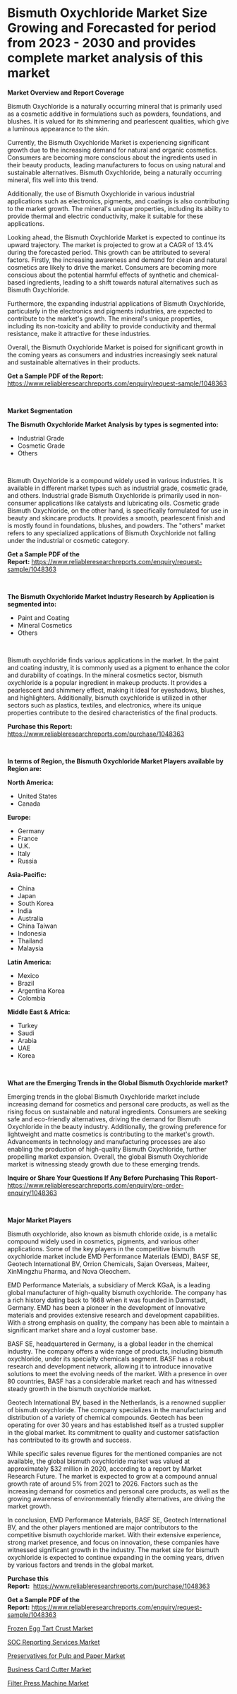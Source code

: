 <p><h1>Bismuth Oxychloride Market Size Growing and Forecasted for period from 2023 - 2030 and provides complete market analysis of this market</h1></p><p><strong>Market Overview and Report Coverage</strong></p>
<p><p>Bismuth Oxychloride is a naturally occurring mineral that is primarily used as a cosmetic additive in formulations such as powders, foundations, and blushes. It is valued for its shimmering and pearlescent qualities, which give a luminous appearance to the skin.</p><p>Currently, the Bismuth Oxychloride Market is experiencing significant growth due to the increasing demand for natural and organic cosmetics. Consumers are becoming more conscious about the ingredients used in their beauty products, leading manufacturers to focus on using natural and sustainable alternatives. Bismuth Oxychloride, being a naturally occurring mineral, fits well into this trend.</p><p>Additionally, the use of Bismuth Oxychloride in various industrial applications such as electronics, pigments, and coatings is also contributing to the market growth. The mineral's unique properties, including its ability to provide thermal and electric conductivity, make it suitable for these applications.</p><p>Looking ahead, the Bismuth Oxychloride Market is expected to continue its upward trajectory. The market is projected to grow at a CAGR of 13.4% during the forecasted period. This growth can be attributed to several factors. Firstly, the increasing awareness and demand for clean and natural cosmetics are likely to drive the market. Consumers are becoming more conscious about the potential harmful effects of synthetic and chemical-based ingredients, leading to a shift towards natural alternatives such as Bismuth Oxychloride.</p><p>Furthermore, the expanding industrial applications of Bismuth Oxychloride, particularly in the electronics and pigments industries, are expected to contribute to the market's growth. The mineral's unique properties, including its non-toxicity and ability to provide conductivity and thermal resistance, make it attractive for these industries.</p><p>Overall, the Bismuth Oxychloride Market is poised for significant growth in the coming years as consumers and industries increasingly seek natural and sustainable alternatives in their products.</p></p>
<p><strong>Get a Sample PDF of the Report:</strong> <a href="https://www.reliableresearchreports.com/enquiry/request-sample/1048363">https://www.reliableresearchreports.com/enquiry/request-sample/1048363</a></p>
<p>&nbsp;</p>
<p><strong>Market Segmentation</strong></p>
<p><strong>The Bismuth Oxychloride Market Analysis by types is segmented into:</strong></p>
<p><ul><li>Industrial Grade</li><li>Cosmetic Grade</li><li>Others</li></ul></p>
<p>&nbsp;</p>
<p><p>Bismuth Oxychloride is a compound widely used in various industries. It is available in different market types such as industrial grade, cosmetic grade, and others. Industrial grade Bismuth Oxychloride is primarily used in non-consumer applications like catalysts and lubricating oils. Cosmetic grade Bismuth Oxychloride, on the other hand, is specifically formulated for use in beauty and skincare products. It provides a smooth, pearlescent finish and is mostly found in foundations, blushes, and powders. The "others" market refers to any specialized applications of Bismuth Oxychloride not falling under the industrial or cosmetic category.</p></p>
<p><strong>Get a Sample PDF of the Report:</strong>&nbsp;<a href="https://www.reliableresearchreports.com/enquiry/request-sample/1048363">https://www.reliableresearchreports.com/enquiry/request-sample/1048363</a></p>
<p>&nbsp;</p>
<p><strong>The Bismuth Oxychloride Market Industry Research by Application is segmented into:</strong></p>
<p><ul><li>Paint and Coating</li><li>Mineral Cosmetics</li><li>Others</li></ul></p>
<p>&nbsp;</p>
<p><p>Bismuth oxychloride finds various applications in the market. In the paint and coating industry, it is commonly used as a pigment to enhance the color and durability of coatings. In the mineral cosmetics sector, bismuth oxychloride is a popular ingredient in makeup products. It provides a pearlescent and shimmery effect, making it ideal for eyeshadows, blushes, and highlighters. Additionally, bismuth oxychloride is utilized in other sectors such as plastics, textiles, and electronics, where its unique properties contribute to the desired characteristics of the final products.</p></p>
<p><strong>Purchase this Report:</strong>&nbsp; <a href="https://www.reliableresearchreports.com/purchase/1048363">https://www.reliableresearchreports.com/purchase/1048363</a></p>
<p>&nbsp;</p>
<p><strong>In terms of Region, the Bismuth Oxychloride Market Players available by Region are:</strong></p>
<p>
    <p> <strong> North America: </strong>
        <ul>
            <li>United States</li>
            <li>Canada</li>
        </ul>
        </p> 
    <p> <strong> Europe: </strong>
        <ul>
            <li>Germany</li>
            <li>France</li>
            <li>U.K.</li>
            <li>Italy</li>
            <li>Russia</li>
        </ul>
        </p> 
    <p> <strong> Asia-Pacific: </strong>
        <ul>
            <li>China</li>
            <li>Japan</li>
            <li>South Korea</li>
            <li>India</li>
            <li>Australia</li>
            <li>China Taiwan</li>
            <li>Indonesia</li>
            <li>Thailand</li>
            <li>Malaysia</li>
        </ul>
        </p> 
    <p> <strong> Latin America: </strong>
        <ul>
            <li>Mexico</li>
            <li>Brazil</li>
            <li>Argentina Korea</li>
            <li>Colombia</li>
        </ul>
        </p> 
    <p> <strong> Middle East & Africa: </strong>
        <ul>
            <li>Turkey</li>
            <li>Saudi</li>
            <li>Arabia</li>
            <li>UAE</li>
            <li>Korea</li>
        </ul>
    </p>
    </p>
<p>&nbsp;</p>
<p><strong>What are the Emerging Trends in the Global Bismuth Oxychloride market?</strong></p>
<p><p>Emerging trends in the global Bismuth Oxychloride market include increasing demand for cosmetics and personal care products, as well as the rising focus on sustainable and natural ingredients. Consumers are seeking safe and eco-friendly alternatives, driving the demand for Bismuth Oxychloride in the beauty industry. Additionally, the growing preference for lightweight and matte cosmetics is contributing to the market's growth. Advancements in technology and manufacturing processes are also enabling the production of high-quality Bismuth Oxychloride, further propelling market expansion. Overall, the global Bismuth Oxychloride market is witnessing steady growth due to these emerging trends.</p></p>
<p><strong>Inquire or Share Your Questions If Any Before Purchasing This Report</strong>- <a href="https://www.reliableresearchreports.com/enquiry/pre-order-enquiry/1048363">https://www.reliableresearchreports.com/enquiry/pre-order-enquiry/1048363</a></p>
<p>&nbsp;</p>
<p><strong>Major Market Players</strong></p>
<p><p>Bismuth oxychloride, also known as bismuth chloride oxide, is a metallic compound widely used in cosmetics, pigments, and various other applications. Some of the key players in the competitive bismuth oxychloride market include EMD Performance Materials (EMD), BASF SE, Geotech International BV, Orrion Chemicals, Sajan Overseas, Maiteer, XinMingzhu Pharma, and Nova Oleochem.</p><p>EMD Performance Materials, a subsidiary of Merck KGaA, is a leading global manufacturer of high-quality bismuth oxychloride. The company has a rich history dating back to 1668 when it was founded in Darmstadt, Germany. EMD has been a pioneer in the development of innovative materials and provides extensive research and development capabilities. With a strong emphasis on quality, the company has been able to maintain a significant market share and a loyal customer base.</p><p>BASF SE, headquartered in Germany, is a global leader in the chemical industry. The company offers a wide range of products, including bismuth oxychloride, under its specialty chemicals segment. BASF has a robust research and development network, allowing it to introduce innovative solutions to meet the evolving needs of the market. With a presence in over 80 countries, BASF has a considerable market reach and has witnessed steady growth in the bismuth oxychloride market.</p><p>Geotech International BV, based in the Netherlands, is a renowned supplier of bismuth oxychloride. The company specializes in the manufacturing and distribution of a variety of chemical compounds. Geotech has been operating for over 30 years and has established itself as a trusted supplier in the global market. Its commitment to quality and customer satisfaction has contributed to its growth and success.</p><p>While specific sales revenue figures for the mentioned companies are not available, the global bismuth oxychloride market was valued at approximately $32 million in 2020, according to a report by Market Research Future. The market is expected to grow at a compound annual growth rate of around 5% from 2021 to 2026. Factors such as the increasing demand for cosmetics and personal care products, as well as the growing awareness of environmentally friendly alternatives, are driving the market growth.</p><p>In conclusion, EMD Performance Materials, BASF SE, Geotech International BV, and the other players mentioned are major contributors to the competitive bismuth oxychloride market. With their extensive experience, strong market presence, and focus on innovation, these companies have witnessed significant growth in the industry. The market size for bismuth oxychloride is expected to continue expanding in the coming years, driven by various factors and trends in the global market.</p></p>
<p><strong>Purchase this Report:</strong>&nbsp;&nbsp;<a href="https://www.reliableresearchreports.com/purchase/1048363">https://www.reliableresearchreports.com/purchase/1048363</a></p>
<p></p>
<p><strong>Get a Sample PDF of the Report:</strong>&nbsp;<a href="https://www.reliableresearchreports.com/enquiry/request-sample/1048363">https://www.reliableresearchreports.com/enquiry/request-sample/1048363</a></p>
<p><p><a href="https://www.linkedin.com/pulse/frozen-egg-tart-crust-market-size-share-global-analysis-report-cmp6f/">Frozen Egg Tart Crust Market</a></p><p><a href="https://www.linkedin.com/pulse/soc-reporting-services-market-size-share-amp-trends-analysis-7goje/">SOC Reporting Services Market</a></p><p><a href="https://www.linkedin.com/pulse/preservatives-pulp-paper-market-research-report-l2ref/">Preservatives for Pulp and Paper Market</a></p><p><a href="https://medium.com/@wound.key.cure/decoding-business-card-cutter-market-metrics-market-share-trends-and-growth-patterns-44e58facb84d">Business Card Cutter Market</a></p><p><a href="https://medium.com/@clock.fund.arm/filter-press-machine-market-trends-and-market-analysis-forecasted-for-period-2023-2030-af07cd58b507">Filter Press Machine Market</a></p></p>